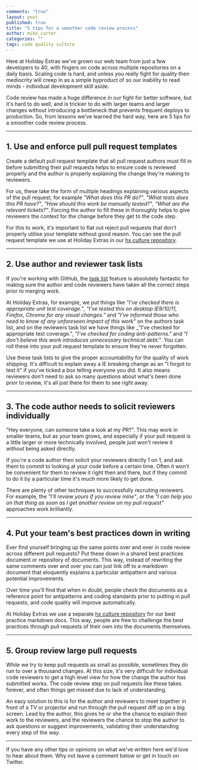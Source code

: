 ```yaml
---
comments: "true"
layout: post
published: true
title: "5 tips for a smoother code review process"
author: mike_carter
categories: ""
tags: code quality culture
---
```


Here at Holiday Extras we've grown our web team from just a few developers to 40, with fingers on code across multiple repositories on a daily basis. Scaling code is hard, and unless you really fight for quality then mediocrity will creep in as a simple byproduct of so our inability to read minds - individual development skill aside.

Code review has made a huge difference in our fight for better software, but it's hard to do well, and is trickier to do with larger teams and larger changes without introducing a bottleneck that prevents frequent deploys to production. So, from lessons we've learned the hard way, here are 5 tips for a smoother code review process.

___

## 1. Use and enforce pull pull request templates
Create a default pull request template that all pull request authors must fill in before submitting their pull requests helps to ensure code is reviewed properly and the author is properly explaining the change they're making to reviewers. 

For us, these take the form of multiple headings explaining various aspects of the pull request, for example _"What does this PR do?"_, _"What tests does this PR have?"_, _"How should this work be manually tested?"_, _"What are the relevant tickets?"_. Forcing the author to fill these in thoroughly helps to give reviewers the context for the change before they get to the code step.

For this to work, it's important to flat out reject pull requests that don't properly utilise your template without good reason. You can see the pull request template we use at Holiday Extras in our [hx culture repository](https://github.com/holidayextras/hx-culture).

___

## 2. Use author and reviewer task lists
If you're working with GitHub, the [task list](https://github.com/blog/1375%0A-task-lists-in-gfm-issues-pulls-comments) feature is absolutely fantastic for making sure the author and code reviewers have taken all the correct steps prior to merging work.

At Holiday Extras, for example, we put things like _"I've checked there is appropriate unit test coverage."_, _"I've tested this on desktop IE9/10/11, Firefox, Chrome for any visual changes."_ and _"I've informed those who need to know of any unforeseen impact of this work"_ on the authors task list, and on the reviewers task list we have things like _"I’ve checked for appropriate test coverage.", _"I’ve checked for coding anti-patterns."_ and _"I don’t believe this work introduces unnecessary technical debt."_. You can roll these into your pull request template to ensure they're never forgotten.

Use these task lists to give the proper accountability for the quality of work shipping. It's difficult to explain away a IE breaking change as an "I forgot to test it" if you've ticked a box telling everyone you did. It also means reviewers don't need to ask so many questions about what's been done prior to review, it's all just there for them to see right away.

___

## 3. The code author needs to solicit reviewers individually
"Hey everyone, can someone take a look at my PR?". This may work in smaller teams, but as your team grows, and especially if your pull request is a little larger or more technically involved, people just won't review it without being asked directly.

If you're a code author then solicit your reviewers directly 1 on 1, and ask them to commit to looking at your code before a certain time. Often it won't be convenient for them to review it right then and there, but if they commit to do it by a particular time it's much more likely to get done.

There are plenty of other techniques to successfully recruiting reviewers. For example, the _"I'll review yours if you review mine"_, or the _"I can help you on that thing as soon as I get another review on my pull request"_ approaches work brilliantly.

___

## 4. Put your team's best practices down in writing
Ever find yourself bringing up the same points over and over in code review across different pull requests? Put these down in a shared best practices document or repository of documents. This way, instead of rewriting the same comments over and over you can just link off to a markdown document that eloquently explains a particular antipattern and various potential improvements.

Over time you'll find that when in doubt, people check the documents as a reference point for antipatterns and coding standards prior to putting in pull requests, and code quality will improve automatically.

At Holiday Extras we use a separate [hx culture repository](https://github.com/holidayextras/hx-culture) for our best practice markdown docs. This way, people are free to challenge the best practices through pull requests of their own into the documents themselves.

___

## 5. Group review large pull requests
While we try to keep pull requests as small as possible, sometimes they do run to over a thousand changes. At this size, it's very difficult for individual code reviewers to get a high level view for how the change the author has submitted works. The code review step on pull requests like these takes forever, and often things get missed due to lack of understanding.

An easy solution to this is for the author and reviewers to meet together in front of a TV or projector and run through the pull request diff up on a big screen. Lead by the author, this gives he or she the chance to explain their work to the reviewers, and the reviewers the chance to stop the author to ask questions or suggest improvements, validating their understanding every step of the way.

___

If you have any other tips or opinions on what we've written here we'd love to hear about them. Why not leave a comment below or get in touch on Twitter.

